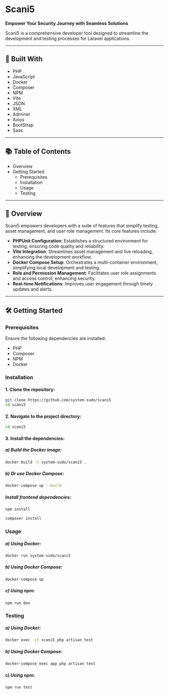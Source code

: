 # Scani5

**Empower Your Security Journey with Seamless Solutions**

Scani5 is a comprehensive developer tool designed to streamline the development and testing processes for Laravel applications.

---

## 🚀 Built With

- PHP
- JavaScript
- Docker
- Composer
- NPM
- Vite
- JSON
- XML
- Adminer
- Axios
- BootStrap
- Saas

---

## 📚 Table of Contents

- Overview
- Getting Started
  - Prerequisites
  - Installation
  - Usage
  - Testing

---

## 🧭 Overview

Scani5 empowers developers with a suite of features that simplify testing, asset management, and user role management. Its core features include:

- **PHPUnit Configuration**: Establishes a structured environment for testing, ensuring code quality and reliability.
- **Vite Integration**: Streamlines asset management and live reloading, enhancing the development workflow.
- **Docker Compose Setup**: Orchestrates a multi-container environment, simplifying local development and testing.
- **Role and Permission Management**: Facilitates user role assignments and access control, enhancing security.
- **Real-time Notifications**: Improves user engagement through timely updates and alerts.

---

## 🛠️ Getting Started

### Prerequisites

Ensure the following dependencies are installed:

- PHP
- Composer
- NPM
- Docker

### Installation

#### 1.	Clone the repository:

```bash
git clone https://github.com/system-sudo/scani5
cd scani5
```
#### 2.	Navigate to the project directory:
```bash
cd scani5
```
#### 3.	Install the dependencies: 
##### a) Build the Docker image:  
```bash
docker build -t system-sudo/scani5 .
```
##### b) Or use Docker Compose:
```bash
docker-compose up --build
```
##### Install frontend dependencies:
```bash
npm install
```
```bash
composer install
```
### Usage
##### a) Using Docker:
```bash
docker run system-sudo/scani5
```
##### b) Using Docker Compose:
```bash
docker-compose up
```
##### c) Using npm:
```bash
npm run dev
```

### Testing 
##### a) Using Docker:
```bash
docker exec -it scani5 php artisan test
```
##### b) Using Docker Compose:
```bash
docker-compose exec app php artisan test
```
##### c) Using npm:
```bash
npm run test
```
